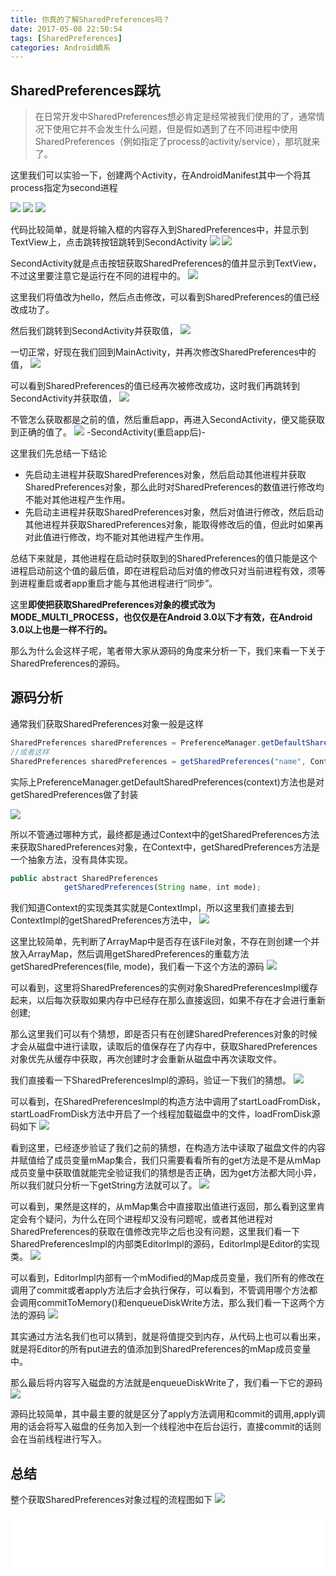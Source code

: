 ```yaml
---
title: 你真的了解SharedPreferences吗？
date: 2017-05-08 22:50:54
tags: [SharedPreferences]
categories: Android嫡系
---
```

## SharedPreferences踩坑
>在日常开发中SharedPreferences想必肯定是经常被我们使用的了，通常情况下使用它并不会发生什么问题，但是假如遇到了在不同进程中使用SharedPreferences（例如指定了process的activity/service），那坑就来了。

<!--more-->
这里我们可以实验一下，创建两个Activity，在AndroidManifest其中一个将其process指定为second进程

![](http://dinson-blog.hdinson.cn/Fhv03YDAqb37rRk1FWWGv-fyvmsN.png)
![](http://dinson-blog.hdinson.cn/Fobj0jcsuu1wYcODuqLR49DgDDFj.png)
![](http://dinson-blog.hdinson.cn/FufFaJXxAFaPYmQbS5MqVKue-IzK.png)

代码比较简单，就是将输入框的内容存入到SharedPreferences中，并显示到TextView上，点击跳转按钮跳转到SecondActivity
![](http://dinson-blog.hdinson.cn/Fo2znhVgjpF8V3xIm3ongiFU9KrY.png)
![](http://dinson-blog.hdinson.cn/FiaPwAVp3_Ce5qAJ8FbniDgNU1Zc.png)

SecondActivity就是点击按钮获取SharedPreferences的值并显示到TextView，不过这里要注意它是运行在不同的进程中的。
![](http://dinson-blog.hdinson.cn/FhMLVx8S6Oaul-hMY7ORp4iNYYLP.png)

这里我们将值改为hello，然后点击修改，可以看到SharedPreferences的值已经改成功了。

然后我们跳转到SecondActivity并获取值，
![](http://dinson-blog.hdinson.cn/Fsd7m-sUEmjdUWtWeykZrhoXedTU.png)

一切正常，好现在我们回到MainActivity，并再次修改SharedPreferences中的值，
![](http://dinson-blog.hdinson.cn/FpLCVsm2nu14bNeSUKYC7LbXvfGS.png)

可以看到SharedPreferences的值已经再次被修改成功，这时我们再跳转到SecondActivity并获取值，
![](http://dinson-blog.hdinson.cn/Fo32ZpcZ9M3arNwdAgyQ-KgIKfna.png)

不管怎么获取都是之前的值，然后重启app，再进入SecondActivity，便又能获取到正确的值了。
![](http://dinson-blog.hdinson.cn/FlO8FVy_A5NO-2oWgQE1m4ey_y7U.png)
-SecondActivity(重启app后)-

这里我们先总结一下结论
- 先启动主进程并获取SharedPreferences对象，然后启动其他进程并获取SharedPreferences对象，那么此时对SharedPreferences的数值进行修改均不能对其他进程产生作用。
- 先启动主进程并获取SharedPreferences对象，然后对值进行修改，然后启动其他进程并获取SharedPreferences对象，能取得修改后的值，但此时如果再对此值进行修改，均不能对其他进程产生作用。

总结下来就是，其他进程在启动时获取到的SharedPreferences的值只能是这个进程启动前这个值的最后值，即在进程启动后对值的修改只对当前进程有效，须等到进程重启或者app重启才能与其他进程进行“同步”。

这里**即使把获取SharedPreferences对象的模式改为MODE_MULTI_PROCESS，也仅仅是在Android 3.0以下才有效，在Android 3.0以上也是一样不行的。**

那么为什么会这样子呢，笔者带大家从源码的角度来分析一下，我们来看一下关于SharedPreferences的源码。

## 源码分析
通常我们获取SharedPreferences对象一般是这样
```JavaScript
SharedPreferences sharedPreferences = PreferenceManager.getDefaultSharedPreferences(this);
//或者这样
SharedPreferences sharedPreferences = getSharedPreferences("name", Context.MODE_PRIVATE);
```

实际上PreferenceManager.getDefaultSharedPreferences(context)方法也是对getSharedPreferences做了封装

![](http://dinson-blog.hdinson.cn/FvywJ70yizMOhfF3aaqGv2vpojew.png)

所以不管通过哪种方式，最终都是通过Context中的getSharedPreferences方法来获取SharedPreferences对象，在Context中，getSharedPreferences方法是一个抽象方法，没有具体实现。
```JavaScript
public abstract SharedPreferences 
            getSharedPreferences(String name, int mode);
```

我们知道Context的实现类其实就是ContextImpl，所以这里我们直接去到ContextImpl的getSharedPreferences方法中，
![](http://dinson-blog.hdinson.cn/FvnQplSy9iuRj4G-AdhNU3jApBRS.png)

这里比较简单，先判断了ArrayMap中是否存在该File对象，不存在则创建一个并放入ArrayMap，然后调用getSharedPreferences的重载方法getSharedPreferences(file, mode)，我们看一下这个方法的源码
![](http://dinson-blog.hdinson.cn/FudqaDKO4sr06vuTurN5IHzJq5a0.png)

可以看到，这里将SharedPreferences的实例对象SharedPreferencesImpl缓存起来，以后每次获取如果内存中已经存在那么直接返回，如果不存在才会进行重新创建;

那么这里我们可以有个猜想，即是否只有在创建SharedPreferences对象的时候才会从磁盘中进行读取，读取后的值保存在了内存中，获取SharedPreferences对象优先从缓存中获取，再次创建时才会重新从磁盘中再次读取文件。

我们直接看一下SharedPreferencesImpl的源码，验证一下我们的猜想。
![](http://dinson-blog.hdinson.cn/FoBTygVx4rT-JlInHmhTXGSzK7Pd.png)

可以看到，在SharedPreferencesImpl的构造方法中调用了startLoadFromDisk，startLoadFromDisk方法中开启了一个线程加载磁盘中的文件，loadFromDisk源码如下
![](http://dinson-blog.hdinson.cn/FteY8ItDC7WESvhix2ob3oIM5wAK.png)

看到这里，已经逐步验证了我们之前的猜想，在构造方法中读取了磁盘文件的内容并赋值给了成员变量mMap集合，我们只需要看看所有的get方法是不是从mMap成员变量中获取值就能完全验证我们的猜想是否正确，因为get方法都大同小异，所以我们就只分析一下getString方法就可以了。
![](http://dinson-blog.hdinson.cn/Fp848IwmUi2p-UpRmBfCADLmnUtj.png)


可以看到，果然是这样的，从mMap集合中直接取出值进行返回，那么看到这里肯定会有个疑问，为什么在同个进程却又没有问题呢，或者其他进程对SharedPreferences的获取在值修改完毕之后也没有问题，这里我们看一下SharedPreferencesImpl的内部类EditorImpl的源码，EditorImpl是Editor的实现类。
![](http://dinson-blog.hdinson.cn/FsnC_5x72iexCxpU7_w6p1A01f5D.png)

可以看到，EditorImpl内部有一个mModified的Map成员变量，我们所有的修改在调用了commit或者apply方法后才会执行保存，可以看到，不管调用哪个方法都会调用commitToMemory()和enqueueDiskWrite方法，那么我们看一下这两个方法的源码
![](http://dinson-blog.hdinson.cn/FtvV2I3jnenZxTJeCv6J-twW7eQy.png)

其实通过方法名我们也可以猜到，就是将值提交到内存，从代码上也可以看出来，就是将Editor的所有put进去的值添加到SharedPreferences的mMap成员变量中。

那么最后将内容写入磁盘的方法就是enqueueDiskWrite了，我们看一下它的源码
![](http://dinson-blog.hdinson.cn/FijRzuJIAO3jXq0PrHwylN1NAASG.png)

源码比较简单，其中最主要的就是区分了apply方法调用和commit的调用,apply调用的话会将写入磁盘的任务加入到一个线程池中在后台运行，直接commit的话则会在当前线程进行写入。

## 总结
整个获取SharedPreferences对象过程的流程图如下
![](http://dinson-blog.hdinson.cn/FpnUPmqHC5RdoGU_HabRZXbQ4aip.png)


<iframe frameborder="no" border="0" marginwidth="0" marginheight="0" width=100% height=86 src="//music.163.com/outchain/player?type=2&id=16686122&auto=1&height=66"></iframe>
